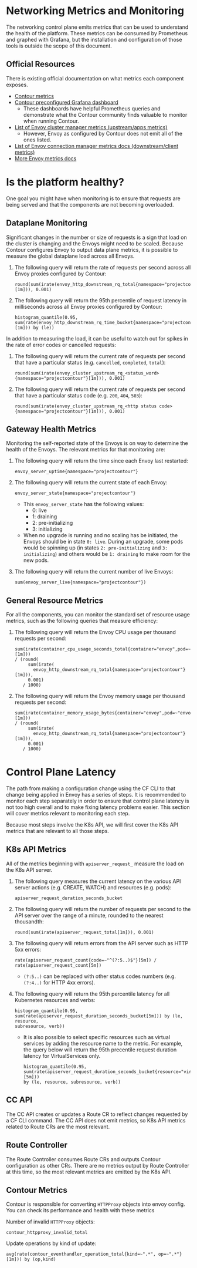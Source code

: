 # Networking Metrics and Monitoring

The networking control plane emits metrics that can be used to understand the
health of the platform. These metrics can be consumed by Prometheus and graphed
with Grafana, but the installation and configuration of those tools is outside
the scope of this document.

## Official Resources

There is existing official documentation on what metrics each component exposes.

* [Contour metrics](https://projectcontour.io/guides/prometheus/)
* [Contour preconfigured Grafana
  dashboard](https://projectcontour.io/guides/prometheus/#deploy-grafana)
  * These dashboards have helpful Prometheus queries and demonstrate what the
    Contour community finds valuable to monitor when running Contour.
* [List of Envoy cluster manager metrics (upstream/apps metrics)](https://www.envoyproxy.io/docs/envoy/latest/configuration/upstream/cluster_manager/cluster_stats)
  * However, Envoy as configured by Contour does not emit all of the ones listed.
* [List of Envoy connection manager metrics docs (downstream/client metrics)](https://www.envoyproxy.io/docs/envoy/latest/configuration/http/http_conn_man/stats)
* [More Envoy metrics docs](https://www.envoyproxy.io/docs/envoy/latest/configuration/observability/statistics#server%5C)

# Is the platform healthy?

One goal you might have when monitoring is to ensure that requests are being
served and that the components are not becoming overloaded.

## Dataplane Monitoring

Significant changes in the number or size of requests is a sign that load on the
cluster is changing and the Envoys might need to be scaled. Because
Contour configures Envoy to output data plane metrics, it is possible to measure
the global dataplane load across all Envoys.

1. The following query will return the rate of requests per second across all
   Envoy proxies configured by Contour:
   ```
   round(sum(irate(envoy_http_downstream_rq_total{namespace="projectcontour"}[1m])), 0.001)
   ```
1. The following query will return the 95th percentile of request latency in
   milliseconds across all Envoy proxies configured by Contour:
   ```
   histogram_quantile(0.95, sum(rate(envoy_http_downstream_rq_time_bucket{namespace="projectcontour"}[1m])) by (le))
   ```

In addition to measuring the load, it can be useful to watch out for spikes in
the rate of error codes or cancelled requests:

1. The following query will return the current rate of requests per second that have a
   particular status (e.g. `cancelled`, `completed`, `total`):
   ```
   round(sum(irate(envoy_cluster_upstream_rq_<status_word>{namespace="projectcontour"}[1m])), 0.001)
   ```
1. The following query will return the current rate of requests per second that have a
   particular status code (e.g. `200`, `404`, `503`):
   ```
   round(sum(irate(envoy_cluster_upstream_rq_<http status code>{namespace="projectcontour"}[1m])), 0.001)
   ```

## Gateway Health Metrics
Monitoring the self-reported state of the Envoys is on way to
determine the health of the Envoys. The relevant metrics for that
monitoring are:

1. The following query will return the time since each Envoy last
   restarted:
   ```
   envoy_server_uptime{namespace="projectcontour"}
   ```

1. The following query will return the current state of each Envoy:
   ```
   envoy_server_state{namespace="projectcontour"}
   ```
   * This `envoy_server_state` has the following values:
     * 0: live
     * 1: draining
     * 2: pre-initializing
     * 3: initializing
   * When no upgrade is running and no scaling has be initiated, the
     Envoys should be in state `0: live`. During an upgrade, some pods
     would be spinning up (in states `2: pre-initializing` and `3:
     initializing`) and others would be `1: draining` to make room for the new
     pods.

1. The following query will return the current number of live Envoys:
   ```
   sum(envoy_server_live{namespace="projectcontour"})
   ```
## General Resource Metrics
For all the components, you can monitor the standard set of resource usage
metrics, such as the following queries that measure efficiency:

1. The following query will return the Envoy CPU usage per thousand requests per second:
   ```
   sum(irate(container_cpu_usage_seconds_total{container="envoy",pod=~"envoy-.*"}[1m]))
   / (round(
        sum(irate(
          envoy_http_downstream_rq_total{namespace="projectcontour"}[1m])),
        0.001)
      / 1000)
   ```
1. The following query will return the Envoy memory usage per thousand requests per second:
   ```
   sum(irate(container_memory_usage_bytes{container="envoy",pod=~"envoy-.*"}[1m]))
   / (round(
        sum(irate(
          envoy_http_downstream_rq_total{namespace="projectcontour"}[1m])),
        0.001)
      / 1000)
   ```

# Control Plane Latency

The path from making a configuration change using the CF CLI to that change
being applied in Envoy has a series of steps. It is recommended to monitor each
step separately in order to ensure that control plane latency is not too high
overall and to make fixing latency problems easier. This section will cover
metrics relevant to monitoring each step.

Because most steps involve the K8s API, we will first cover the K8s API metrics that are
relevant to all those steps.

## K8s API Metrics

All of the metrics beginning with `apiserver_request_`  measure the load on the
K8s API server.

1. The following query measures the current latency on the various API server
   actions (e.g. CREATE, WATCH) and resources (e.g. pods):
   ```
   apiserver_request_duration_seconds_bucket
   ```

1. The following query will return the number of requests per second
   to the API server over the range of a minute, rounded to the nearest
   thousandth:
   ```
   round(sum(irate(apiserver_request_total[1m])), 0.001)
   ```

1. The following query will return errors from the API server such as HTTP 5xx
   errors:
   ```
   rate(apiserver_request_count{code=~"^(?:5..)$"}[5m]) / rate(apiserver_request_count[5m])
   ```
   * `(?:5..)` can be replaced with other status codes numbers (e.g. `(?:4..)`
     for HTTP 4xx errors).

1. The following query will return the 95th percentile latency for all
   Kubernetes resources and verbs:
   ```
   histogram_quantile(0.95,
   sum(rate(apiserver_request_duration_seconds_bucket[5m])) by (le, resource,
   subresource, verb))
   ```
   * It is also possible to select specific resources such as virtual services
     by adding the resource name to the metric.  For example, the query below
     will return the 95th precentile request duration latency for
     VirtualServices only.
     ```
     histogram_quantile(0.95,
     sum(rate(apiserver_request_duration_seconds_bucket{resource="virtualservices"}[5m]))
     by (le, resource, subresource, verb))
     ```

## CC API
The CC API creates or updates a Route CR to reflect changes requested by a CF
CLI command. The CC API does not emit metrics, so K8s API metrics related to
Route CRs are the most relevant.

## Route Controller
The Route Controller consumes Route CRs and outputs Contour configuration as other
CRs. There are no metrics output by Route Controller at this time, so the most
relevant metrics are emitted by the K8s API.


## Contour Metrics

Contour is responsible for converting `HTTPProxy` objects into envoy config. You
can check its performance and health with these metrics

Number of invalid `HTTPProxy` objects:
```
contour_httpproxy_invalid_total
```

Update operations by kind of update:
```
avg(rate(contour_eventhandler_operation_total{kind=~".*", op=~".*"}[1m])) by (op,kind)
```
